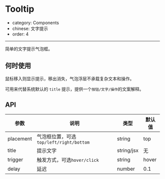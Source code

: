 # Tooltip

- category: Components
- chinese: 文字提示
- order: 4

---

简单的文字提示气泡框。

## 何时使用

鼠标移入则显示提示，移出消失，气泡浮层不承载复杂文本和操作。

可用来代替系统默认的 `title` 提示，提供一个`按钮/文字/操作`的文案解释。

## API

|参数|说明|类型|默认值|
|---|----|---|------|
|placement|气泡框位置，可选 `top/left/right/bottom`|string|top|
|title|提示文字|string/jsx|无|
|trigger|触发方式，可选`hover/click`|string|hover|
|delay|延迟|number|0.1|
